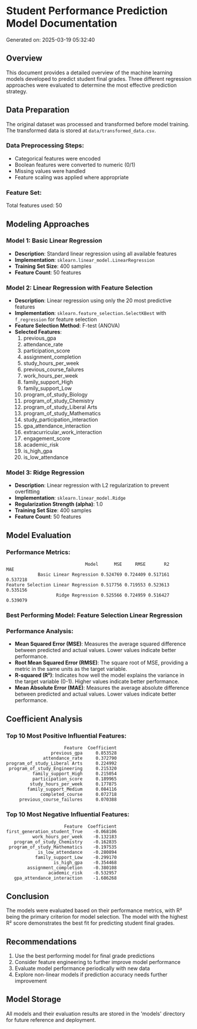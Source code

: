 # Student Performance Prediction Model Documentation
Generated on: 2025-03-19 05:32:40

## Overview
This document provides a detailed overview of the machine learning models developed to predict student final grades. 
Three different regression approaches were evaluated to determine the most effective prediction strategy.

## Data Preparation
The original dataset was processed and transformed before model training. The transformed data is stored at `data/transformed_data.csv`.

### Data Preprocessing Steps:
- Categorical features were encoded
- Boolean features were converted to numeric (0/1)
- Missing values were handled
- Feature scaling was applied where appropriate

### Feature Set:
Total features used: 50

## Modeling Approaches

### Model 1: Basic Linear Regression
* **Description**: Standard linear regression using all available features
* **Implementation**: `sklearn.linear_model.LinearRegression`
* **Training Set Size**: 400 samples
* **Feature Count**: 50 features

### Model 2: Linear Regression with Feature Selection
* **Description**: Linear regression using only the 20 most predictive features
* **Implementation**: `sklearn.feature_selection.SelectKBest` with `f_regression` for feature selection
* **Feature Selection Method**: F-test (ANOVA)
* **Selected Features**:
  1. previous_gpa
  2. attendance_rate
  3. participation_score
  4. assignment_completion
  5. study_hours_per_week
  6. previous_course_failures
  7. work_hours_per_week
  8. family_support_High
  9. family_support_Low
  10. program_of_study_Biology
  11. program_of_study_Chemistry
  12. program_of_study_Liberal Arts
  13. program_of_study_Mathematics
  14. study_participation_interaction
  15. gpa_attendance_interaction
  16. extracurricular_work_interaction
  17. engagement_score
  18. academic_risk
  19. is_high_gpa
  20. is_low_attendance

### Model 3: Ridge Regression
* **Description**: Linear regression with L2 regularization to prevent overfitting
* **Implementation**: `sklearn.linear_model.Ridge`
* **Regularization Strength (alpha)**: 1.0
* **Training Set Size**: 400 samples
* **Feature Count**: 50 features

## Model Evaluation

### Performance Metrics:

```
                              Model      MSE     RMSE       R2      MAE
            Basic Linear Regression 0.524769 0.724409 0.517161 0.537218
Feature Selection Linear Regression 0.517756 0.719553 0.523613 0.535156
                   Ridge Regression 0.525566 0.724959 0.516427 0.539079
```

### Best Performing Model: Feature Selection Linear Regression

### Performance Analysis:
* **Mean Squared Error (MSE)**: Measures the average squared difference between predicted and actual values. Lower values indicate better performance.
* **Root Mean Squared Error (RMSE)**: The square root of MSE, providing a metric in the same units as the target variable.
* **R-squared (R²)**: Indicates how well the model explains the variance in the target variable (0-1). Higher values indicate better performance.
* **Mean Absolute Error (MAE)**: Measures the average absolute difference between predicted and actual values. Lower values indicate better performance.

## Coefficient Analysis

### Top 10 Most Positive Influential Features:
```
                      Feature  Coefficient
                 previous_gpa     0.853528
              attendance_rate     0.372790
program_of_study_Liberal Arts     0.224992
 program_of_study_Engineering     0.215320
          family_support_High     0.215054
          participation_score     0.189965
         study_hours_per_week     0.177875
        family_support_Medium     0.084116
             completed_course     0.072718
     previous_course_failures     0.070388
```

### Top 10 Most Negative Influential Features:
```
                      Feature  Coefficient
first_generation_student_True    -0.068106
          work_hours_per_week    -0.132183
   program_of_study_Chemistry    -0.162835
 program_of_study_Mathematics    -0.197535
            is_low_attendance    -0.280894
           family_support_Low    -0.299170
                  is_high_gpa    -0.354468
        assignment_completion    -0.380108
                academic_risk    -0.532957
   gpa_attendance_interaction    -1.686268
```

## Conclusion
The models were evaluated based on their performance metrics, with R² being the primary criterion for model selection.
The model with the highest R² score demonstrates the best fit for predicting student final grades.

## Recommendations
1. Use the best performing model for final grade predictions
2. Consider feature engineering to further improve model performance
3. Evaluate model performance periodically with new data
4. Explore non-linear models if prediction accuracy needs further improvement

## Model Storage
All models and their evaluation results are stored in the 'models' directory for future reference and deployment.
